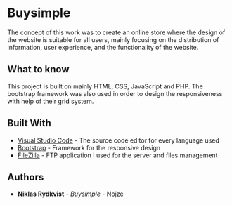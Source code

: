 # Buysimple
The concept of this work was to create an online store where the design of the website is suitable for all users, mainly focusing on the distribution of information, user experience, and the functionality of the website. 

## What to know
This project is built on mainly HTML, CSS, JavaScript and PHP. The bootstrap framework was also used in order to design the responsiveness with help of their grid system.

## Built With

* [Visual Studio Code](https://code.visualstudio.com/) - The source code editor for every language used
* [Bootstrap](https://getbootstrap.com/) - Framework for the responsive design
* [FileZilla](https://filezilla-project.org/) - FTP application I used for the server and files management

## Authors

* **Niklas Rydkvist** - *Buysimple* - [Nojze](https://github.com/Nojze)
